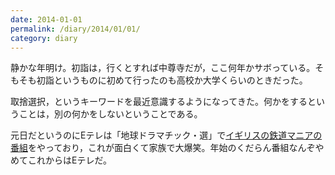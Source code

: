 ```yaml
---
date: 2014-01-01
permalink: /diary/2014/01/01/
category: diary
---
```


静かな年明け。初詣は，行くとすれば中尊寺だが，ここ何年かサボっている。そもそも初詣というものに初めて行ったのも高校か大学くらいのときだった。

取捨選択，というキーワードを最近意識するようになってきた。何かをするということは，別の何かをしないということである。

元日だというのにEテレは「地球ドラマチック・選」で[イギリスの鉄道マニアの番組](http://www4.nhk.or.jp/dramatic/x/2014-01-01/31/11365/)をやっており，これが面白くて家族で大爆笑。年始のくだらん番組なんぞやめてこれからはEテレだ。